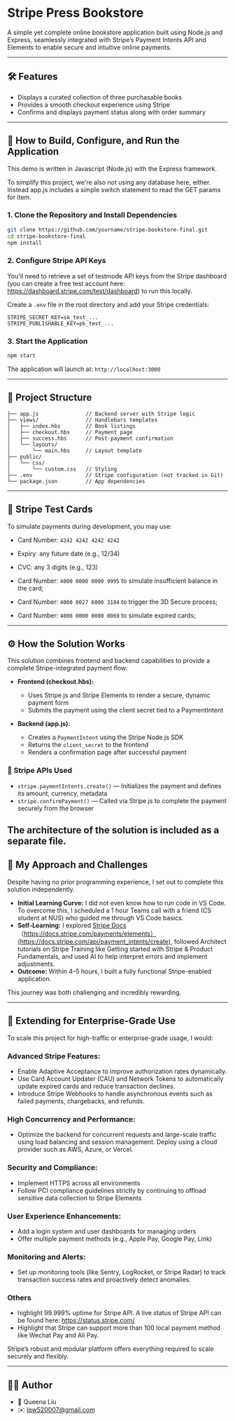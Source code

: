 # Stripe Press Bookstore

A simple yet complete online bookstore application built using Node.js and Express, seamlessly integrated with Stripe’s Payment Intents API and Elements to enable secure and intuitive online payments.

---

## 🛠 Features

- Displays a curated collection of three purchasable books
- Provides a smooth checkout experience using Stripe
- Confirms and displays payment status along with order summary

---

## 🚀 How to Build, Configure, and Run the Application

This demo is written in Javascript (Node.js) with the Express framework. 

To simplify this project, we're also not using any database here, either. Instead app.js includes a simple switch statement to read the GET params for item.

### 1. Clone the Repository and Install Dependencies
```bash
git clone https://github.com/yourname/stripe-bookstore-final.git
cd stripe-bookstore-final
npm install
```

### 2. Configure Stripe API Keys

You'll need to retrieve a set of testmode API keys from the Stripe dashboard (you can create a free test account here: https://dashboard.stripe.com/test/dashboard) to run this locally.

Create a `.env` file in the root directory and add your Stripe credentials:

```
STRIPE_SECRET_KEY=sk_test_...
STRIPE_PUBLISHABLE_KEY=pk_test_...
```

### 3. Start the Application

```bash
npm start
```

The application will launch at: `http://localhost:3000`

---

## 📁 Project Structure

```
├── app.js               // Backend server with Stripe logic
├── views/               // Handlebars templates
│   ├── index.hbs        // Book listings
│   ├── checkout.hbs     // Payment page
│   ├── success.hbs      // Post-payment confirmation
│   └── layouts/
│       └── main.hbs     // Layout template
├── public/
│   └── css/
│       └── custom.css   // Styling
├── .env                 // Stripe configuration (not tracked in Git)
└── package.json         // App dependencies
```

---

## 🧪 Stripe Test Cards

To simulate payments during development, you may use:

- Card Number: `4242 4242 4242 4242`
- Expiry: any future date (e.g., 12/34)
- CVC: any 3 digits (e.g., 123)

- Card Number: `4000 0000 0000 9995` to simulate insufficient balance in the card;
- Card Number: `4000 0027 6000 3184` to trigger the 3D Secure process;
- Card Number: `4000 0000 0000 0069` to simulate expired cards;

---

## ⚙️ How the Solution Works

This solution combines frontend and backend capabilities to provide a complete Stripe-integrated payment flow:

- **Frontend (checkout.hbs):**
  - Uses Stripe.js and Stripe Elements to render a secure, dynamic payment form
  - Submits the payment using the client secret tied to a PaymentIntent

- **Backend (app.js):**
  - Creates a `PaymentIntent` using the Stripe Node.js SDK
  - Returns the `client_secret` to the frontend
  - Renders a confirmation page after successful payment

### 🔌 Stripe APIs Used

- `stripe.paymentIntents.create()` — Initializes the payment and defines its amount, currency, metadata
- `stripe.confirmPayment()` — Called via Stripe.js to complete the payment securely from the browser

The architecture of the solution is included as a separate file.
---

## 🧠 My Approach and Challenges

Despite having no prior programming experience, I set out to complete this solution independently.

- **Initial Learning Curve:** I did not even know how to run code in VS Code. To overcome this, I scheduled a 1 hour Teams call with a friend (CS student at NUS) who guided me through VS Code basics.
- **Self-Learning:** I explored [Stripe Docs](https://docs.stripe.com)（https://docs.stripe.com/payments/elements）(https://docs.stripe.com/api/payment_intents/create), followed Architect tutorials on Stripe Training like Getting started with Stripe & Product Fundamentals, and used AI to help interpret errors and implement adjustments.
- **Outcome:** Within 4–5 hours, I built a fully functional Stripe-enabled application.

This journey was both challenging and incredibly rewarding.

---

## 🔮 Extending for Enterprise-Grade Use

To scale this project for high-traffic or enterprise-grade usage, I would:


### Advanced Stripe Features:
- Enable Adaptive Acceptance to improve authorization rates dynamically.
- Use Card Account Updater (CAU) and Network Tokens to automatically update expired cards and reduce transaction declines.
- Introduce Stripe Webhooks to handle asynchronous events such as failed payments, chargebacks, and refunds.

### High Concurrency and Performance:
- Optimize the backend for concurrent requests and large-scale traffic using load balancing and session management. Deploy using a cloud provider such as AWS, Azure, or Vercel.

### Security and Compliance:
- Implement HTTPS across all environments
- Follow PCI compliance guidelines strictly by continuing to offload sensitive data collection to Stripe Elements

### User Experience Enhancements:
- Add a login system and user dashboards for managing orders
- Offer multiple payment methods (e.g., Apple Pay, Google Pay, Link)

### Monitoring and Alerts:
- Set up monitoring tools (like Sentry, LogRocket, or Stripe Radar) to track transaction success rates and proactively detect anomalies.

### Others
- highlight 99.999% uptime for Stripe API. A live status of Stripe API can be found here: https://status.stripe.com/
- Highlight that Stripe can support more than 100 local payment method like Wechat Pay and Ali Pay.


Stripe’s robust and modular platform offers everything required to scale securely and flexibly.

---



## 👩‍💻 Author

- 👤 Queena Liu
- ✉️ lqw520007@gmail.com
